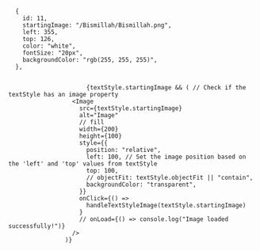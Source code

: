       {
        id: 11,
        startingImage: "/Bismillah/Bismillah.png",
        left: 355,
        top: 126,
        color: "white",
        fontSize: "20px",
        backgroundColor: "rgb(255, 255, 255)",
      },


                          {textStyle.startingImage && ( // Check if the textStyle has an image property
                      <Image
                        src={textStyle.startingImage}
                        alt="Image"
                        // fill
                        width={200}
                        height={100}
                        style={{
                          position: "relative",
                          left: 100, // Set the image position based on the 'left' and 'top' values from textStyle
                          top: 100,
                          // objectFit: textStyle.objectFit || "contain",
                          backgroundColor: "transparent",
                        }}
                        onClick={() =>
                          handleTextStyleImage(textStyle.startingImage)
                        }
                        // onLoad={() => console.log("Image loaded successfully!")}
                      />
                    )}